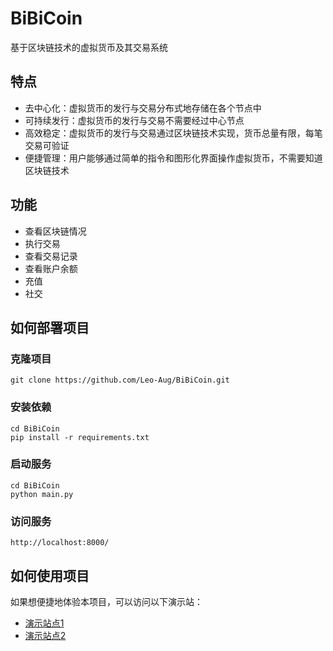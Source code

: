 # BiBiCoin
基于区块链技术的虚拟货币及其交易系统

## 特点
- 去中心化：虚拟货币的发行与交易分布式地存储在各个节点中
- 可持续发行：虚拟货币的发行与交易不需要经过中心节点
- 高效稳定：虚拟货币的发行与交易通过区块链技术实现，货币总量有限，每笔交易可验证
- 便捷管理：用户能够通过简单的指令和图形化界面操作虚拟货币，不需要知道区块链技术

## 功能
- 查看区块链情况
- 执行交易
- 查看交易记录
- 查看账户余额
- 充值
- 社交

## 如何部署项目

### 克隆项目

    git clone https://github.com/Leo-Aug/BiBiCoin.git

### 安装依赖

    cd BiBiCoin
    pip install -r requirements.txt

### 启动服务

    cd BiBiCoin
    python main.py

### 访问服务
    
    http://localhost:8000/

## 如何使用项目

如果想便捷地体验本项目，可以访问以下演示站：
- [演示站点1](https://toia3r.deta.dev/)
- [演示站点2](http://20.205.140.105:8000/)

